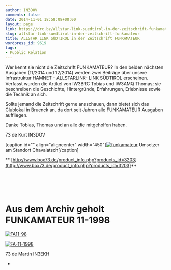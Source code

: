```yaml
---
author: IN3DOV
comments: false
date: 2014-11-01 18:58:08+00:00
layout: page
link: https://drc.bz/allstar-link-suedtirol-in-der-zeitschrift-funkamateur/
slug: allstar-link-suedtirol-in-der-zeitschrift-funkamateur
title: ALLSTAR LINK SÜDTIROL in der Zeitschrift FUNKAMATEUR
wordpress_id: 9619
tags:
- Pubblic Relation
---
```


Wer kennt sie nicht die Zeitschrift FUNKAMATEUR? In den beiden nächsten Ausgaben (11/2014 und 12/2014) werden zwei Beiträge über unsere Infrastruktur HAMNET - ALLSTARLINK- LINK SÜDTIROL erscheinen. Verfasst wurden die Artikel von IW3BRC Tobias und IW3AMQ Thomas; sie beschreiben die Geschichte, Hintergründe, Erfahrungen, Erlebnisse sowie die Technik an sich.




Sollte jemand die Zeitschrift gerne ansschauen, dann bietet sich das Clublokal in Bruenck an, da dort seit Jahren alle FUNKAMATEUR Ausgaben auffliegen.




Danke Tobias, Thomas und an alle die mitgeholfen haben.




73 de Kurt IN3DOV




[caption id="" align="aligncenter" width="450"][![funkamateur](https://drc.bz/wp-content/uploads/2014/11/funkamateur.jpg)](http://www.box73.de/product_info.php?products_id=3203) Umsetzer am Standort Chavalatsch[/caption]





** [http://www.box73.de/product_info.php?products_id=3203](http://www.box73.de/product_info.php?products_id=3203)**





#  




# 




# Aus dem Archiv geholt FUNKAMATEUR 11-1998





[![FA11-98](https://drc.bz/wp-content/uploads/2014/11/FA11-98.jpg)](https://drc.bz/wp-content/uploads/2014/11/FA11-98.jpg)




[![FA-11-1998](https://drc.bz/wp-content/uploads/2014/11/FA-11-1998.jpg)](https://drc.bz/wp-content/uploads/2014/11/Funkamateur-1998-11.pdf)




73 de Martin 
IN3EKH




-

